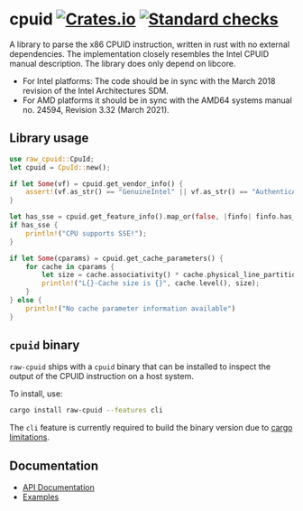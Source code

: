 # cpuid [![Crates.io](https://img.shields.io/crates/v/raw_cpuid.svg)](https://crates.io/crates/raw-cpuid) [![Standard checks](https://github.com/gz/rust-cpuid/actions/workflows/standard.yml/badge.svg)](https://github.com/gz/rust-cpuid/actions/workflows/standard.yml)

A library to parse the x86 CPUID instruction, written in rust with no external dependencies. The implementation closely resembles the Intel CPUID manual description. The library does only depend on libcore.

- For Intel platforms: The code should be in sync with the March 2018 revision of the Intel Architectures SDM.
- For AMD platforms it should be in sync with the AMD64 systems manual no. 24594,  Revision 3.32 (March 2021).

## Library usage

```rust
use raw_cpuid::CpuId;
let cpuid = CpuId::new();

if let Some(vf) = cpuid.get_vendor_info() {
    assert!(vf.as_str() == "GenuineIntel" || vf.as_str() == "AuthenticAMD");
}

let has_sse = cpuid.get_feature_info().map_or(false, |finfo| finfo.has_sse());
if has_sse {
    println!("CPU supports SSE!");
}

if let Some(cparams) = cpuid.get_cache_parameters() {
    for cache in cparams {
        let size = cache.associativity() * cache.physical_line_partitions() * cache.coherency_line_size() * cache.sets();
        println!("L{}-Cache size is {}", cache.level(), size);
    }
} else {
    println!("No cache parameter information available")
}
```

## `cpuid` binary

`raw-cpuid` ships with a `cpuid` binary that can be installed to inspect the
output of the CPUID instruction on a host system.

To install, use:

```bash
cargo install raw-cpuid --features cli
```

The `cli` feature is currently required to build the binary version due to
[cargo limitations](https://github.com/rust-lang/cargo/issues/1982).

## Documentation

* [API Documentation](https://docs.rs/raw-cpuid/)
* [Examples](https://github.com/gz/rust-cpuid/tree/master/examples)
